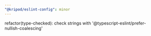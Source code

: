 ```yaml
---
"@kripod/eslint-config": minor
---
```


refactor(type-checked): check strings with '@typescript-eslint/prefer-nullish-coalescing'
